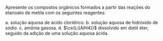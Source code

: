 Apresente os compostos orgânicos formados a partir das reações do etanoato de metila com os
seguintes reagentes:

a. solução aquosa de ácido clorídrico.
b. solução aquosa de hidróxido de sódio.
c. amônia gasosa.
d. $\ce{Li(AlH4)}$ dissolvido em dietil éter, seguido da adição de uma solução aquosa ácida.
